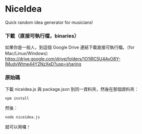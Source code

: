 # NiceIdea
Quick random idea generator for musicians!

### 下載（直接可執行檔，binaries）

如果你是一般人，到這個 Google Drive 連結下載直接可執行檔。（for Mac/Linux/Windows）
https://drive.google.com/drive/folders/1O1IRC5U4AvO8Y-lMudvWtme44Y2NzXeD?usp=sharing

### 原始碼

下載 niceidea.js 與 package.json 到同一資料夾，然後在那個資料夾：

```npm install```

然後：

```node niceidea.js```

就可以用囉！
